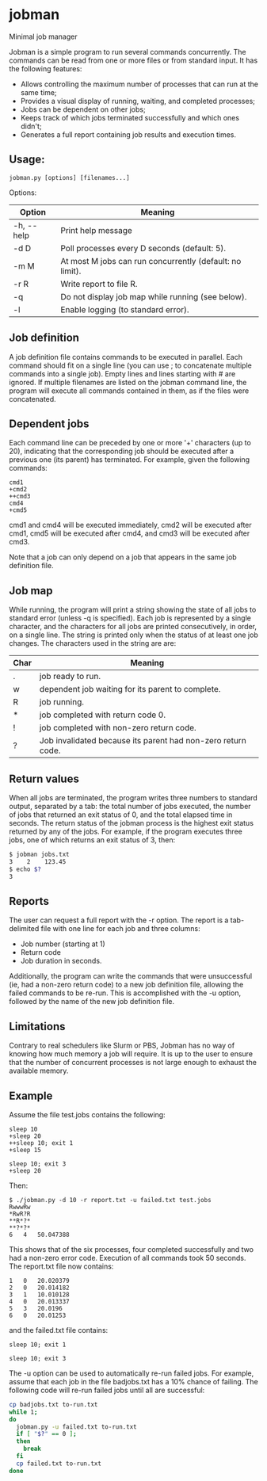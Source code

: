 # jobman
Minimal job manager

Jobman is a simple program to run several commands concurrently. The
commands can be read from one or more files or from standard input. It
has the following features:

- Allows controlling the maximum number of processes that can run at the same time;
- Provides a visual display of running, waiting, and completed processes;
- Jobs can be dependent on other jobs;
- Keeps track of which jobs terminated successfully and which ones didn't;
- Generates a full report containing job results and execution times.

## Usage:

```
jobman.py [options] [filenames...]
```

Options:

Option     | Meaning
-----------|--------
-h, --help | Print help message
-d D       | Poll processes every D seconds (default: 5).
-m M       | At most M jobs can run concurrently (default: no limit).
-r R       | Write report to file R.
-q         | Do not display job map while running (see below).
-l         | Enable logging (to standard error).

## Job definition

A job definition file contains commands to be executed in parallel. Each
command should fit on a single line (you can use ; to concatenate multiple
commands into a single job). Empty lines and lines starting with # are
ignored. If multiple filenames are listed on the jobman command line, the
program will execute all commands contained in them, as if the files were
concatenated.

## Dependent jobs

Each command line can be preceded by one or more '+' characters (up to 20),
indicating that the corresponding job should be executed after a previous 
one (its parent) has terminated. For example, given the following commands:

```
cmd1
+cmd2
++cmd3
cmd4
+cmd5
```

cmd1 and cmd4 will be executed immediately, cmd2 will be executed after cmd1, 
cmd5 will be executed after cmd4, and cmd3 will be executed after cmd3.

Note that a job can only depend on a job that appears in the same job definition
file.

## Job map

While running, the program will print a string showing the state of all jobs
to standard error (unless -q is specified). Each job is represented by a single
character, and the characters for all jobs are printed consecutively, in order,
on a single line. The string is printed only when the status of at least one job
changes. The characters used in the string are are:

Char | Meaning
-----|--------
 . | job ready to run.
 w | dependent job waiting for its parent to complete.
 R | job running.
 &ast; | job completed with return code 0.
 ! | job completed with non-zero return code.
 ? | Job invalidated because its parent had non-zero return code.


## Return values

When all jobs are terminated, the program writes three numbers to standard
output, separated by a tab: the total number of jobs executed, the number
of jobs that returned an exit status of 0, and the total elapsed time in
seconds. The return status of the jobman process is the highest exit status
returned by any of the jobs. For example, if the program executes three jobs,
one of which returns an exit status of 3, then: 

```bash
$ jobman jobs.txt
3    2    123.45
$ echo $?
3
```

## Reports

The user can request a full report with the -r option. The report
is a tab-delimited file with one line for each job and three columns:

  - Job number (starting at 1)
  - Return code
  - Job duration in seconds.

Additionally, the program can write the commands that were unsuccessful (ie,
had a non-zero return code) to a new job definition file, allowing the failed
commands to be re-run. This is accomplished with the -u option, followed by
the name of the new job definition file.

## Limitations

Contrary to real schedulers like Slurm or PBS, Jobman has no way of knowing how
much memory a job will require. It is up to the user to ensure that the number
of concurrent processes is not large enough to exhaust the available memory.

## Example

Assume the file test.jobs contains the following:

```
sleep 10
+sleep 20
++sleep 10; exit 1
+sleep 15

sleep 10; exit 3
+sleep 20
```

Then:

```
$ ./jobman.py -d 10 -r report.txt -u failed.txt test.jobs
RwwwRw
*RwR?R
**R*?*
**?*?*
6	4	50.047388
```

This shows that of the six processes, four completed successfully and
two had a non-zero error code. Execution of all commands took 50 seconds. 
The report.txt file now contains:

```
1	0	20.020379
2	0	20.014182
3	1	10.010128
4	0	20.013337
5	3	20.0196
6	0	20.01253
```

and the failed.txt file contains:

```
sleep 10; exit 1

sleep 10; exit 3
```

The -u option can be used to automatically re-run failed jobs. For example,
assume that each job in the file badjobs.txt has a 10% chance of failing. The
following code will re-run failed jobs until all are successful:

```bash
cp badjobs.txt to-run.txt
while 1;
do
  jobman.py -u failed.txt to-run.txt
  if [ "$?" == 0 ];
  then
    break
  fi
  cp failed.txt to-run.txt
done
```
